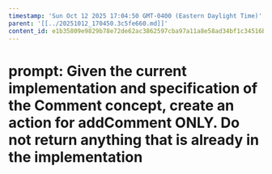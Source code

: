 ```yaml
---
timestamp: 'Sun Oct 12 2025 17:04:50 GMT-0400 (Eastern Daylight Time)'
parent: '[[../20251012_170450.3c5fe660.md]]'
content_id: e1b35809e9829b78e72de62ac3862597cba97a11a8e58ad34bf1c34516b2d641
---
```


# prompt: Given the current implementation and specification of the Comment concept, create an action for addComment ONLY. Do not return anything that is already in the implementation
